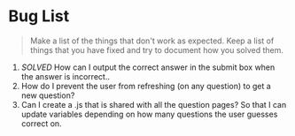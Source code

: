 # Bug List

> Make a list of the things that don't work as expected. Keep a list of things that you have fixed and try to document how you solved them.

1. *SOLVED* How can I output the correct answer in the submit box when the answer is incorrect..
2. How do I prevent the user from refreshing (on any question) to get a new question?
3. Can I create a .js that is shared with all the question pages? So that I can update variables depending on how many questions the user guesses correct on. 